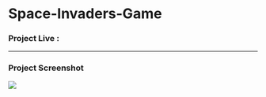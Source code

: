 # Space-Invaders-Game

### Project Live :


--------

### Project Screenshot
![](https://github.com/mohammadxxali/Space-Invaders-Game/blob/main/Screenshot.png)
